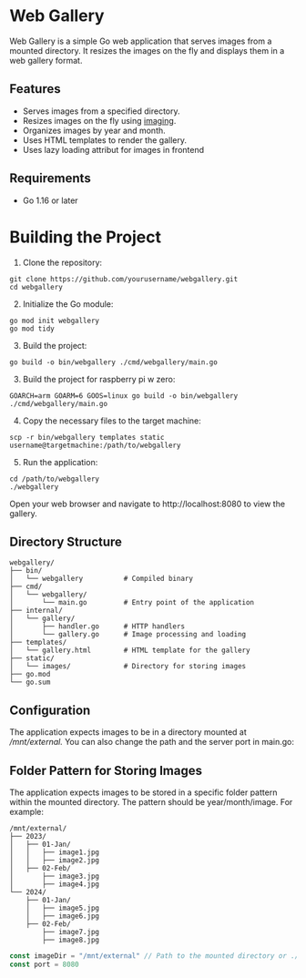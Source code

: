 # Web Gallery

Web Gallery is a simple Go web application that serves images from a mounted directory. It resizes the images on the fly and displays them in a web gallery format.

## Features

- Serves images from a specified directory.
- Resizes images on the fly using [imaging](https://github.com/disintegration/imaging).
- Organizes images by year and month.
- Uses HTML templates to render the gallery.
- Uses lazy loading attribut for images in frontend

## Requirements
- Go 1.16 or later

# Building the Project

1. Clone the repository:
```
git clone https://github.com/yourusername/webgallery.git
cd webgallery
```

2. Initialize the Go module:
```
go mod init webgallery
go mod tidy
```

3. Build the project:
```
go build -o bin/webgallery ./cmd/webgallery/main.go
```

3. Build the project for raspberry pi w zero:
```
GOARCH=arm GOARM=6 GOOS=linux go build -o bin/webgallery ./cmd/webgallery/main.go
```

4. Copy the necessary files to the target machine:
```
scp -r bin/webgallery templates static username@targetmachine:/path/to/webgallery
```

5. Run the application:
```
cd /path/to/webgallery
./webgallery
```

Open your web browser and navigate to http://localhost:8080 to view the gallery.

## Directory Structure
```
webgallery/
├── bin/
│   └── webgallery          # Compiled binary
├── cmd/
│   └── webgallery/
│       └── main.go         # Entry point of the application
├── internal/
│   └── gallery/
│       ├── handler.go      # HTTP handlers
│       └── gallery.go      # Image processing and loading
├── templates/
│   └── gallery.html        # HTML template for the gallery
├── static/
│   └── images/             # Directory for storing images
├── go.mod
└── go.sum
```

## Configuration
The application expects images to be in a directory mounted at */mnt/external.*
You can also change the path and the server port in main.go:

## Folder Pattern for Storing Images
The application expects images to be stored in a specific folder pattern within the mounted directory. The pattern should be year/month/image. For example:

```
/mnt/external/
├── 2023/
│   ├── 01-Jan/
│   │   ├── image1.jpg
│   │   ├── image2.jpg
│   ├── 02-Feb/
│       ├── image3.jpg
│       ├── image4.jpg
└── 2024/
    ├── 01-Jan/
    │   ├── image5.jpg
    │   ├── image6.jpg
    ├── 02-Feb/
        ├── image7.jpg
        ├── image8.jpg
```


```go
const imageDir = "/mnt/external" // Path to the mounted directory or ./static/images to serve local example images
const port = 8080
```